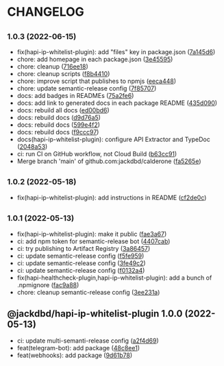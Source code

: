 # CHANGELOG

## <small>1.0.3 (2022-06-15)</small>

* fix(hapi-ip-whitelist-plugin): add "files" key in package.json ([7a145d6](https://github.com/jackdbd/calderone/commit/7a145d6))
* chore: add homepage in each package.json ([3e45595](https://github.com/jackdbd/calderone/commit/3e45595))
* chore: cleanup ([716ee18](https://github.com/jackdbd/calderone/commit/716ee18))
* chore: cleanup scripts ([f8b4410](https://github.com/jackdbd/calderone/commit/f8b4410))
* chore: improve script that publishes to npmjs ([eeca448](https://github.com/jackdbd/calderone/commit/eeca448))
* chore: update semantic-release config ([7f85707](https://github.com/jackdbd/calderone/commit/7f85707))
* docs: add badges in READMEs ([75a2fe6](https://github.com/jackdbd/calderone/commit/75a2fe6))
* docs: add link to generated docs in each package README ([435d090](https://github.com/jackdbd/calderone/commit/435d090))
* docs: rebuild all docs ([ed00bd6](https://github.com/jackdbd/calderone/commit/ed00bd6))
* docs: rebuild docs ([d9d76a5](https://github.com/jackdbd/calderone/commit/d9d76a5))
* docs: rebuild docs ([599e4f2](https://github.com/jackdbd/calderone/commit/599e4f2))
* docs: rebuild docs ([f9ccc97](https://github.com/jackdbd/calderone/commit/f9ccc97))
* docs(hapi-ip-whitelist-plugin): configure API Extractor and TypeDoc ([2048a53](https://github.com/jackdbd/calderone/commit/2048a53))
* ci: run CI on GitHub workflow, not Cloud Build ([b63cc91](https://github.com/jackdbd/calderone/commit/b63cc91))
* Merge branch 'main' of github.com:jackdbd/calderone ([fa5265e](https://github.com/jackdbd/calderone/commit/fa5265e))

## <small>1.0.2 (2022-05-18)</small>

* fix(hapi-ip-whitelist-plugin): add instructions in README ([cf2de0c](https://github.com/jackdbd/calderone/commit/cf2de0c))

## <small>1.0.1 (2022-05-13)</small>

* fix(hapi-ip-whitelist-plugin): make it public ([fae3a67](https://github.com/jackdbd/calderone/commit/fae3a67))
* ci: add npm token for semantic-release bot ([4407cab](https://github.com/jackdbd/calderone/commit/4407cab))
* ci: try publishing to Artifact Registry ([3a86457](https://github.com/jackdbd/calderone/commit/3a86457))
* ci: update semantic-release config ([f5fe959](https://github.com/jackdbd/calderone/commit/f5fe959))
* ci: update semantic-release config ([3fe49c2](https://github.com/jackdbd/calderone/commit/3fe49c2))
* ci: update semantic-release config ([f0132a4](https://github.com/jackdbd/calderone/commit/f0132a4))
* fix(hapi-healthcheck-plugin,hapi-ip-whitelist-plugin): add a bunch of .npmignore ([fac9a88](https://github.com/jackdbd/calderone/commit/fac9a88))
* chore: cleanup semantic-release config ([3ee231a](https://github.com/jackdbd/calderone/commit/3ee231a))

## @jackdbd/hapi-ip-whitelist-plugin 1.0.0 (2022-05-13)

* ci: update multi-semanti-release config ([a2f4d69](https://github.com/jackdbd/calderone/commit/a2f4d69))
* feat(telegram-bot): add package ([48c8ee1](https://github.com/jackdbd/calderone/commit/48c8ee1))
* feat(webhooks): add package ([9d61b78](https://github.com/jackdbd/calderone/commit/9d61b78))
